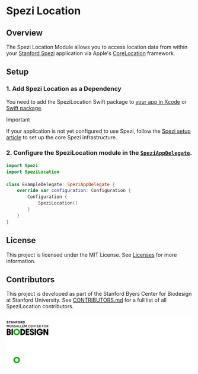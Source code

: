 <!--
                  
This source file is part of the SpeziLocation open source project

SPDX-FileCopyrightText: 2022 Stanford University and the project authors (see CONTRIBUTORS.md)

SPDX-License-Identifier: MIT
             
-->

# Spezi Location

## Overview

The Spezi Location Module allows you to access location data from within your [Stanford Spezi](https://github.com/StanfordSpezi) application via Apple's [CoreLocation](https://developer.apple.com/documentation/corelocation) framework.

## Setup

### 1. Add Spezi Location as a Dependency

You need to add the SpeziLocation Swift package to
[your app in Xcode](https://developer.apple.com/documentation/xcode/adding-package-dependencies-to-your-app#) or
[Swift package](https://developer.apple.com/documentation/xcode/creating-a-standalone-swift-package-with-xcode#Add-a-dependency-on-another-Swift-package).

> [!IMPORTANT]  
> If your application is not yet configured to use Spezi, follow the [Spezi setup article](https://swiftpackageindex.com/stanfordspezi/spezi/documentation/spezi/initial-setup) to set up the core Spezi infrastructure.

### 2. Configure the SpeziLocation module in the [`SpeziAppDelegate`](https://swiftpackageindex.com/stanfordspezi/spezi/documentation/spezi/speziappdelegate).

```swift
import Spezi
import SpeziLocation

class ExampleDelegate: SpeziAppDelegate {
    override var configuration: Configuration {
        Configuration {
            SpeziLocation()
        }
    }
}
```

## License
This project is licensed under the MIT License. See [Licenses](https://github.com/vishnuravi/SpeziLocation/tree/main/LICENSES) for more information.


## Contributors
This project is developed as part of the Stanford Byers Center for Biodesign at Stanford University.
See [CONTRIBUTORS.md](https://github.com/vishnuravi/SpeziLocation/tree/main/CONTRIBUTORS.md) for a full list of all SpeziLocation contributors.

![Stanford Byers Center for Biodesign Logo](https://raw.githubusercontent.com/StanfordBDHG/.github/main/assets/biodesign-footer-light.png#gh-light-mode-only)
![Stanford Byers Center for Biodesign Logo](https://raw.githubusercontent.com/StanfordBDHG/.github/main/assets/biodesign-footer-dark.png#gh-dark-mode-only)
